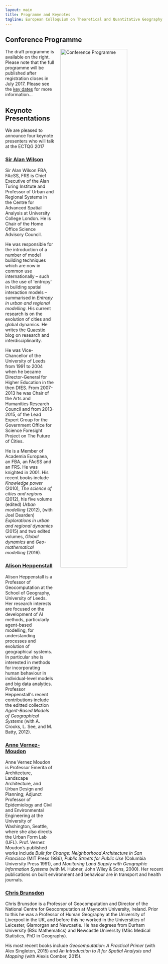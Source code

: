 ```yaml
---
layout: main
title: Programme and Keynotes
tagline: European Colloquium on Theoretical and Quantitative Geography
---
```


## Conference Programme

<img style="float:right; width:65%; margin-left:20px;" src="{{ site.baseurl }}/assets/images/programme.png" alt="Conference Programme" />

The draft programme is available on the right. Please note that the full programme will be published after registration closes in July 2017. Please see the [key dates]({{site.baseurl}}/dates.html) for more information...



## Keynote Presentations

We are pleased to announce four keynote presenters who will talk at the ECTQG 2017

### [Sir Alan Wilson](https://iris.ucl.ac.uk/iris/browse/profile?upi=AGWIL25)

Sir Alan Wilson FBA, FAcSS, FRS is Chief Executive of the Alan Turing Institute and Professor of Urban and Regional Systems in the Centre for Advanced Spatial Analysis at University College London. He is Chair of the Home Office Science Advisory Council. 
He was responsible for the introduction of a number of model building techniques which are now in common use internationally – such as the use of 'entropy' in building spatial interaction models – summarised in _Entropy in urban and regional modelling_. His current research is on the evolution of cities and global dynamics.  He writes the [Quaestio](http://quaestio.blogweb.casa.ucl.ac.uk/) blog on research and interdisciplinarity.
He was Vice-Chancellor of the University of Leeds from 1991 to 2004 when he became Director-General for Higher Education in the then DfES. From 2007-2013 he was Chair of the Arts and Humanities Research Council and from 2013-2015, of the Lead Expert Group for the Government Office for Science Foresight Project on The Future of Cities. 
He is a Member of Academia Europaea, an FBA, an FAcSS and an FRS. He was knighted in 2001. His recent books include _Knowledge power_ (2010), _The science of cities and regions_ (2012), his five volume (edited) _Urban modelling_ (2012), (with Joel Dearden) _Explorations in urban and regional dynamics_ (2015) and two edited volumes, _Global dynamics_ and _Geo-mathematical modelling_ (2016). 

### [Alison Heppenstall](http://www.geog.leeds.ac.uk/people/a.heppenstall)

Alison Heppenstall is a Professor of Geocomputation at the School of Geography, University of Leeds. Her research interests are focused on the development of AI methods, particularly agent-based modelling, for understanding processes and evolution of geographical systems. In particular she is interested in methods for incorporating human behaviour in individual-level models and big data analytics. Professor Heppenstall's recent contributions include the editted collection _Agent-Based Models of Geographical Systems_ (with  A. Crooks, L. See, and M. Batty, 2012).

### [Anne Vernez-Moudon](https://depts.washington.edu/ufl/people/anne/index.html)

Anne Vernez Moudon is Professor Emerita of Architecture, Landscape Architecture, and Urban Design and Planning; Adjunct Professor of Epidemiology and Civil and Environmental Engineering at the University of Washington, Seattle, where she also directs the Urban Form Lab (UFL). Prof. Vernez Moudon’s published works include _Built for Change: Neighborhood Architecture in San Francisco_ (MIT Press 1986), _Public Streets for Public Use_ (Columbia University Press 1991), and _Monitoring Land Supply with Geographic Information Systems_ (with M. Hubner, John Wiley & Sons, 2000). Her recent publications on built environment and behaviour are in transport and health journals.

### [Chris Brunsdon](https://www.maynoothuniversity.ie/people/chris-brunsdon)

Chris Brunsdon is a Professor of Geocomputation and Director of the National Centre for Geocomputation at Maynooth University, Ireland. Prior to this he was a Professor of Human Geography at the University of Liverpool in the UK, and before this he worked in the Universities of Leicester, Glamorgan and Newcastle. He has degrees from Durham University (BSc Mathematics) and Newcastle University (MSc Medical Statistics, PhD in Geography). 

His most recent books include  _Geocomputation: A Practical Primer_ (with Alex Singleton, 2015)  and _An Introduction to R for Spatial Analysis and Mapping_ (with Alexis Comber, 2015). 


